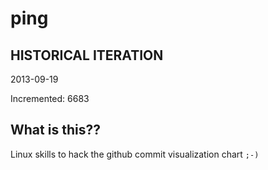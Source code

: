 # ping

## HISTORICAL ITERATION
2013-09-19

Incremented: 6683

## What is this?? 
Linux skills to hack the github commit visualization chart `;-)`
